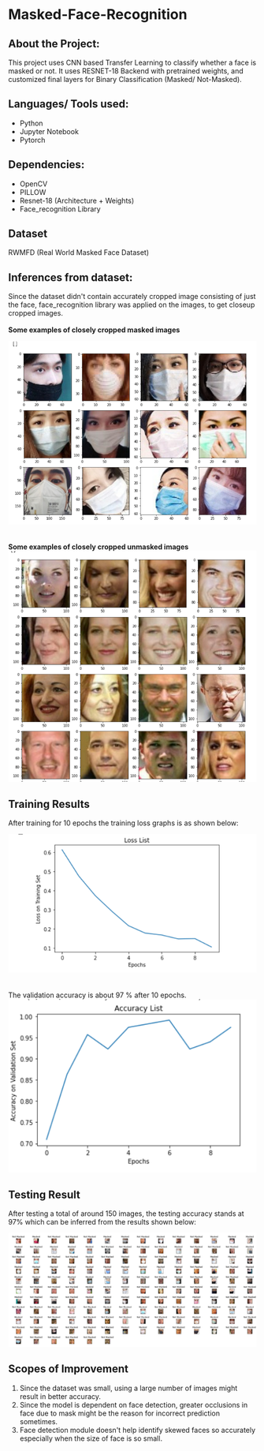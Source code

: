 # Masked-Face-Recognition
## About the Project:
<p> This project uses CNN based Transfer Learning to classify whether a face is masked or not. It uses RESNET-18 Backend with pretrained weights, and customized final layers for Binary Classification (Masked/ Not-Masked).
</p>

## Languages/ Tools used:
<ul>
  <li> Python </li>
  <li> Jupyter Notebook </li>
  <li> Pytorch </li>
</ul>

## Dependencies:
<ul>
  <li> OpenCV </li>
  <li> PILLOW </li>
  <li> Resnet-18 (Architecture + Weights) </li>
  <li> Face_recognition Library </li>
</ul>

## Dataset
RWMFD (Real World Masked Face Dataset)
## Inferences from dataset:
Since the dataset didn't contain accurately cropped image consisting of just the face, face_recognition library was applied on the images, to get closeup cropped images.
<br><br>
<strong> Some examples of closely cropped masked images </strong>
<div><img src = "/Images/masked.png"></div>
<br><br>
<strong> Some examples of closely cropped unmasked images </strong>
<div><img src = "/Images/unmasked.png"></div>

## Training Results
After training for 10 epochs the training loss graphs is as shown below:
<div><img src = "/Images/training.png" ></div>
<br><br>
The validation accuracy is about 97 % after 10 epochs.
<div><img src = "/Images/validation.png" ></div>

## Testing Result
After testing a total of around 150 images, the testing accuracy stands at 97% which can be inferred from the results shown below:

<div><img src = "/Images/result.png" ></div>

## Scopes of Improvement
1. Since the dataset was small, using a large number of images might result in better accuracy.
2. Since the model is dependent on face detection, greater occlusions in face due to mask might be the reason for incorrect prediction sometimes.
3. Face detection module doesn't help identify skewed faces so accurately especially when the size of face is so small. 



